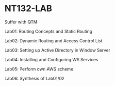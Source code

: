 # NT132-LAB
Suffer with QTM

Lab01: Routing Concepts and Static Routing

Lab02: Dynamic Routing and Access Control List

Lab03: Setting up Active Directory in Window Server

Lab04: Installing and Configuring WS Services 

Lab05: Perform own AWS scheme

Lab06: Synthesis of Lab01/02
